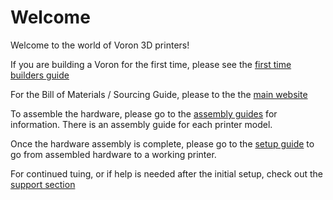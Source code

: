 # Welcome

Welcome to the world of Voron 3D printers!

If you are building a Voron for the first time, please see the [first time builders guide](./pre-build/first_time_guide.md)

For the Bill of Materials / Sourcing Guide, please to the the [main website](http://vorondesign.com)

To assemble the hardware, please go to the [assembly guides](./assembly) for information.  There is an assembly guide for each printer model.

Once the hardware assembly is complete, please go to the [setup guide](./setup/README.md) to go from assembled hardware to a working printer.

For continued tuing, or if help is needed after the initial setup, check out the [support section](./support/README.md)
